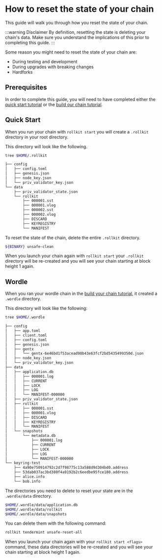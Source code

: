 # How to reset the state of your chain

This guide will walk you through how you reset the state of your chain.

:::warning Disclaimer
By definition, resetting the state is deleting your chain's data. Make sure you understand the implications of this prior to completing this guide.
:::

Some reason you might need to reset the state of your chain are:

* During testing and development
* During upgrades with breaking changes
* Hardforks

## Prerequisites

In order to complete this guide, you will need to have completed either the [quick start tutorial](/tutorials/quick-start.md) or the [build our chain tutorial](/tutorials/wordle.md).

## Quick Start

When you run your chain with `rollkit start` you will create a `.rollkit` directory in your root directory.

This directory will look like the following.

```bash
tree $HOME/.rollkit

├── config
│   ├── config.toml
│   ├── genesis.json
│   ├── node_key.json
│   └── priv_validator_key.json
└── data
    ├── priv_validator_state.json
    └── rollkit
        ├── 000001.sst
        ├── 000001.vlog
        ├── 000002.sst
        ├── 000002.vlog
        ├── DISCARD
        ├── KEYREGISTRY
        └── MANIFEST
```

To reset the state of the chain, delete the entire `.rollkit` directory.

```bash
${BINARY} unsafe-clean
```

When you launch your chain again with `rollkit start` your `.rollkit` directory will be re-created and you will see your chain starting at block height 1 again.

## Wordle

When you ran your wordle chain in the [build your chain tutorial](/tutorials/wordle.md), it created a `.wordle` directory.

This directory will look like the following:

```bash
tree $HOME/.wordle

├── config
│   ├── app.toml
│   ├── client.toml
│   ├── config.toml
│   ├── genesis.json
│   ├── gentx
│   │   └── gentx-6e46bd1f53acead98b43e63fcf2bd5435499350d.json
│   ├── node_key.json
│   └── priv_validator_key.json
├── data
│   ├── application.db
│   │   ├── 000001.log
│   │   ├── CURRENT
│   │   ├── LOCK
│   │   ├── LOG
│   │   └── MANIFEST-000000
│   ├── priv_validator_state.json
│   ├── rollkit
│   │   ├── 000001.sst
│   │   ├── 000001.vlog
│   │   ├── DISCARD
│   │   ├── KEYREGISTRY
│   │   └── MANIFEST
│   └── snapshots
│       └── metadata.db
│           ├── 000001.log
│           ├── CURRENT
│           ├── LOCK
│           ├── LOG
│           └── MANIFEST-000000
└── keyring-test
    ├── 4a90e750914792c2d7f98775c13a588d9d304bd0.address
    ├── 53dab037ac3bd380f4a9192b2c6eedbe95fce180.address
    ├── alice.info
    └── bob.info
```

The directories you need to delete to reset your state are in the `.wordle/data` directory.

```bash
$HOME/.wordle/data/application.db
$HOME/.wordle/data/rollkit
$HOME/.wordle/data/snapshots 
```

You can delete them with the following command:

```bash
rollkit tendermint unsafe-reset-all
```

When you launch your chain again with your `rollkit start <flags>` command, these data directories will be re-created and you will see your chain starting at block height 1 again.
